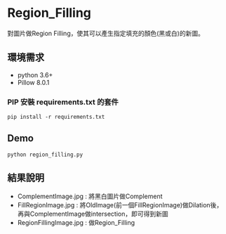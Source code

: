 # Region_Filling
對圖片做Region Filling，使其可以產生指定填充的顏色(黑或白)的新圖。

## 環境需求
- python 3.6+
- Pillow 8.0.1
### PIP 安裝 requirements.txt 的套件
```
pip install -r requirements.txt
```
## Demo
```
python region_filling.py
```
## 結果說明
- ComplementImage.jpg : 將黑白圖片做Complement
- FillRegionImage.jpg : 將OldImage(前一個FillRegionImage)做Dilation後，再與ComplementImage做intersection，即可得到新圖
- RegionFillingImage.jpg : 做Region_Filling
